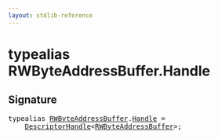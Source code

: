 ```yaml
---
layout: stdlib-reference
---
```


# typealias RWByteAddressBuffer\.Handle

## Signature

<pre>
<span class='code_keyword'>typealias</span> <a href="/stdlib-reference/types/rwbyteaddressbuffer-0126d/index" class="code_type">RWByteAddressBuffer</a>.<a href="/stdlib-reference/types/rwbyteaddressbuffer-0126d/handle-0" class="code_type">Handle</a> = 
    <a href="/stdlib-reference/types/descriptorhandle-0a/index" class="code_type">DescriptorHandle</a>&lt;<a href="/stdlib-reference/types/rwbyteaddressbuffer-0126d/index" class="code_type">RWByteAddressBuffer</a>&gt;;
</pre>

